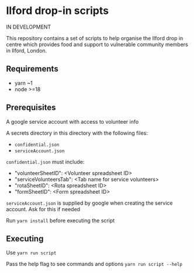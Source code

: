 # Ilford drop-in scripts

IN DEVELOPMENT

This repository contains a set of scripts to help organise the Ilford drop in centre which provides food and support to vulnerable community members in Ilford, London.

## Requirements

- yarn ~1
- node >=18

## Prerequisites

A google service account with access to volunteer info

A secrets directory in this directory with the following files:

- `confidential.json`
- `serviceAccount.json`

`confidential.json` must include:

- "volunteerSheetID": \<Volunteer spreadsheet ID\>
- "serviceVolunteersTab": \<Tab name for service volunteers\>
- "rotaSheetID": \<Rota spreadsheet ID\>
- "formSheetID": \<Form spreadsheet ID\>

`serviceAccount.json` is supplied by google when creating the service account. Ask for this if needed

Run `yarn install` before executing the script

## Executing

Use `yarn run script`

Pass the help flag to see commands and options `yarn run script --help`
